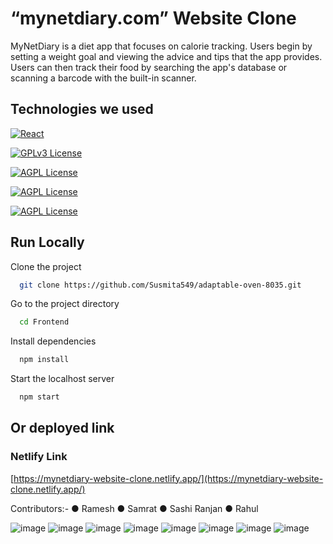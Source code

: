 # “mynetdiary.com” Website Clone

MyNetDiary is a diet app that focuses on calorie tracking. Users begin by setting a weight goal and viewing the advice and tips that the app provides. Users can then track their food by searching the app's database or scanning a barcode with the built-in scanner.

## Technologies we used

[![React](<https://img.shields.io/badge/React_(17.0.2)-20232A?style=for-the-badge&logo=react&logoColor=61DAFB>)](https://reactjs.org/)

[![GPLv3 License](<https://img.shields.io/badge/Redux_(4.1.2)-593D88?style=for-the-badge&logo=redux&logoColor=white>)](https://redux.js.org/)

[![AGPL License](https://img.shields.io/badge/Chakra%20UI-3bc7bd?style=for-the-badge&logo=chakraui&logoColor=white)](https://chakra-ui.com/)

[![AGPL License](https://img.shields.io/badge/Rest_API-02303A?style=for-the-badge&logo=react-router&logoColor=white)](https://www.npmjs.com/package/json-server)

[![AGPL License](https://img.shields.io/badge/Styled-Component-orange)](https://styled-components.com/)

## Run Locally

Clone the project

```bash
  git clone https://github.com/Susmita549/adaptable-oven-8035.git
```

Go to the project directory

```bash
  cd Frontend
```

Install dependencies

```bash
  npm install
```

Start the localhost server

```bash
  npm start
```

## Or deployed link

### Netlify Link

[https://mynetdiary-website-clone.netlify.app/](https://mynetdiary-website-clone.netlify.app/)

Contributors:-
● Ramesh
● Samrat
● Sashi Ranjan
● Rahul

![image](https://user-images.githubusercontent.com/99960489/190475362-0742604f-68c8-4451-b086-2eef8f47891e.png)
![image](https://user-images.githubusercontent.com/99960489/190475428-9946a75b-90a8-4173-840c-5481358eb5b3.png)
![image](https://user-images.githubusercontent.com/99960489/190475522-76169e00-2b6f-4496-9a31-e40342befbba.png)
![image](https://user-images.githubusercontent.com/99960489/190475577-b023ac05-cf42-4744-aef0-0c5de416a81c.png)
![image](https://user-images.githubusercontent.com/99960489/190475622-9108191d-b4b8-41e5-ac25-d7b7b71039a7.png)
![image](https://user-images.githubusercontent.com/99960489/190475693-3289ceab-496b-4cf7-a983-b9afea6a5e34.png)
![image](https://user-images.githubusercontent.com/99960489/190475833-0024487b-3c99-45a1-9f88-79ff06c8d067.png)
![image](https://user-images.githubusercontent.com/99960489/190475896-c46ae27c-4d11-40ad-987d-17cd37fac343.png)

